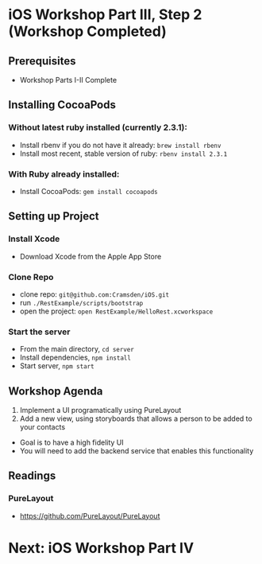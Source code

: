 # iOS Workshop Part III, Step 2 (Workshop Completed)
## Prerequisites
* Workshop Parts I-II Complete 

## Installing CocoaPods

### Without latest ruby installed (currently 2.3.1):
* Install rbenv if you do not have it already: `brew install rbenv`
* Install most recent, stable version of ruby: `rbenv install 2.3.1` 

### With Ruby already installed: 
* Install CocoaPods: `gem install cocoapods`

## Setting up Project
### Install Xcode
* Download Xcode from the Apple App Store

### Clone Repo 
* clone repo: `git@github.com:Cramsden/iOS.git`
* run `./RestExample/scripts/bootstrap`
* open the project: `open RestExample/HelloRest.xcworkspace` 

### Start the server
* From the main directory, `cd server`
* Install dependencies, `npm install`
* Start server, `npm start`

## Workshop Agenda
1. Implement a UI programatically using PureLayout
2. Add a new view, using storyboards that allows a person to be added to your contacts
  * Goal is to have a high fidelity UI
  * You will need to add the backend service that enables this functionality

## Readings 
### PureLayout
* https://github.com/PureLayout/PureLayout

# Next: iOS Workshop Part IV

